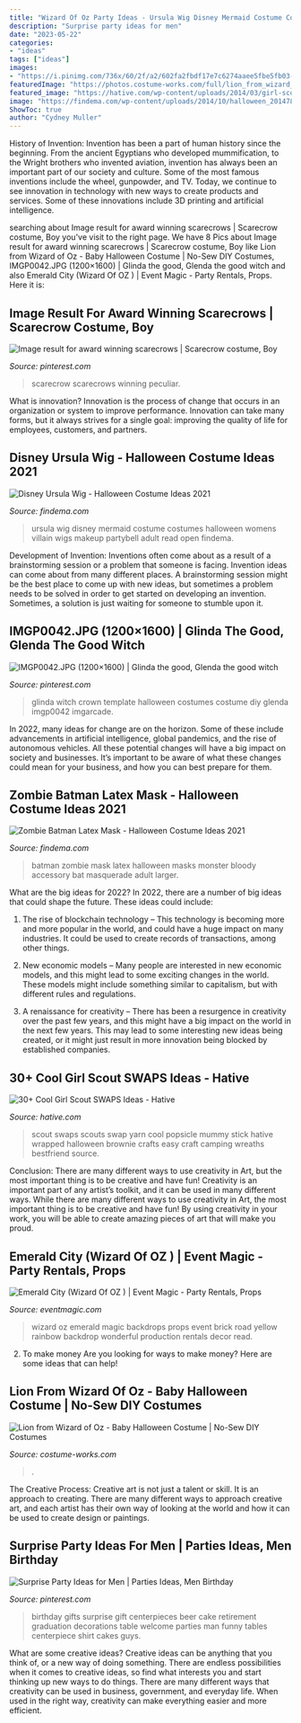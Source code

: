 ```yaml
---
title: "Wizard Of Oz Party Ideas - Ursula Wig Disney Mermaid Costume Costumes Halloween Womens Villain Wigs Makeup Partybell Adult Read Open Findema"
description: "Surprise party ideas for men"
date: "2023-05-22"
categories:
- "ideas"
tags: ["ideas"]
images:
- "https://i.pinimg.com/736x/60/2f/a2/602fa2fbdf17e7c6274aaee5fbe5fb03--witch-costumes-halloween-costume-ideas.jpg"
featuredImage: "https://photos.costume-works.com/full/lion_from_wizard_of_oz1.jpg"
featured_image: "https://hative.com/wp-content/uploads/2014/03/girl-scout-swaps-ideas/5-mummy-popsicle-stick-white-yarn.jpg"
image: "https://findema.com/wp-content/uploads/2014/10/halloween_20147808.jpg"
ShowToc: true
author: "Cydney Muller"
---
```



History of Invention:
Invention has been a part of human history since the beginning. From the ancient Egyptians who developed mummification, to the Wright brothers who invented aviation, invention has always been an important part of our society and culture. Some of the most famous inventions include the wheel, gunpowder, and TV. Today, we continue to see innovation in technology with new ways to create products and services. Some of these innovations include 3D printing and artificial intelligence.

	

		
searching about Image result for award winning scarecrows | Scarecrow costume, Boy you've visit to the right page. We have 8 Pics about Image result for award winning scarecrows | Scarecrow costume, Boy like Lion from Wizard of Oz - Baby Halloween Costume | No-Sew DIY Costumes, IMGP0042.JPG (1200×1600) | Glinda the good, Glenda the good witch and also Emerald City (Wizard Of OZ ) | Event Magic - Party Rentals, Props. Here it is:
		
    
## Image Result For Award Winning Scarecrows | Scarecrow Costume, Boy

<img loading=lazy src="https://i.pinimg.com/736x/de/43/e9/de43e95a5fb6c6e3454efd10fc00bbec.jpg" onerror="this.onerror=null;this.src='https://tse3.mm.bing.net/th?id=OIP.12Zp47bQqq5nB_7PIBd9DQHaLL&amp;pid=15.1';" alt="Image result for award winning scarecrows | Scarecrow costume, Boy">

_Source: pinterest.com_

>scarecrow scarecrows winning peculiar. 

	

What is innovation?
Innovation is the process of change that occurs in an organization or system to improve performance. Innovation can take many forms, but it always strives for a single goal: improving the quality of life for employees, customers, and partners.

    
## Disney Ursula Wig - Halloween Costume Ideas 2021

<img loading=lazy src="https://findema.com/wp-content/uploads/2014/10/halloween_20147776.jpg" onerror="this.onerror=null;this.src='https://tse2.mm.bing.net/th?id=OIP.3uuxhgDU17n6qApdVsgiZAHaKl&amp;pid=15.1';" alt="Disney Ursula Wig - Halloween Costume Ideas 2021">

_Source: findema.com_

>ursula wig disney mermaid costume costumes halloween womens villain wigs makeup partybell adult read open findema. 

	

Development of Invention: Inventions often come about as a result of a brainstorming session or a problem that someone is facing.
Invention ideas can come about from many different places. A brainstorming session might be the best place to come up with new ideas, but sometimes a problem needs to be solved in order to get started on developing an invention. Sometimes, a solution is just waiting for someone to stumble upon it.

    
## IMGP0042.JPG (1200×1600) | Glinda The Good, Glenda The Good Witch

<img loading=lazy src="https://i.pinimg.com/736x/60/2f/a2/602fa2fbdf17e7c6274aaee5fbe5fb03--witch-costumes-halloween-costume-ideas.jpg" onerror="this.onerror=null;this.src='https://tse1.mm.bing.net/th?id=OIP.ggTq7ynyg0DrKR3rb0PIewHaJ3&amp;pid=15.1';" alt="IMGP0042.JPG (1200×1600) | Glinda the good, Glenda the good witch">

_Source: pinterest.com_

>glinda witch crown template halloween costumes costume diy glenda imgp0042 imgarcade. 

	

In 2022, many ideas for change are on the horizon. Some of these include advancements in artificial intelligence, global pandemics, and the rise of autonomous vehicles. All these potential changes will have a big impact on society and businesses. It’s important to be aware of what these changes could mean for your business, and how you can best prepare for them.

    
## Zombie Batman Latex Mask - Halloween Costume Ideas 2021

<img loading=lazy src="https://findema.com/wp-content/uploads/2014/10/halloween_20147808.jpg" onerror="this.onerror=null;this.src='https://tse1.mm.bing.net/th?id=OIP.HMBsoTxaRaqqOK_A72XX7QHaKl&amp;pid=15.1';" alt="Zombie Batman Latex Mask - Halloween Costume Ideas 2021">

_Source: findema.com_

>batman zombie mask latex halloween masks monster bloody accessory bat masquerade adult larger. 

	

What are the big ideas for 2022?
In 2022, there are a number of big ideas that could shape the future. These ideas could include:
1. The rise of blockchain technology – This technology is becoming more and more popular in the world, and could have a huge impact on many industries. It could be used to create records of transactions, among other things.

2. New economic models – Many people are interested in new economic models, and this might lead to some exciting changes in the world. These models might include something similar to capitalism, but with different rules and regulations.

3. A renaissance for creativity – There has been a resurgence in creativity over the past few years, and this might have a big impact on the world in the next few years. This may lead to some interesting new ideas being created, or it might just result in more innovation being blocked by established companies.

    
## 30+ Cool Girl Scout SWAPS Ideas - Hative

<img loading=lazy src="https://hative.com/wp-content/uploads/2014/03/girl-scout-swaps-ideas/5-mummy-popsicle-stick-white-yarn.jpg" onerror="this.onerror=null;this.src='https://tse1.mm.bing.net/th?id=OIP.zqDti7goRCrYVPJSejNm9QHaG-&amp;pid=15.1';" alt="30+ Cool Girl Scout SWAPS Ideas - Hative">

_Source: hative.com_

>scout swaps scouts swap yarn cool popsicle mummy stick hative wrapped halloween brownie crafts easy craft camping wreaths bestfriend source. 

	

Conclusion: There are many different ways to use creativity in Art, but the most important thing is to be creative and have fun!
Creativity is an important part of any artist’s toolkit, and it can be used in many different ways. While there are many different ways to use creativity in Art, the most important thing is to be creative and have fun! By using creativity in your work, you will be able to create amazing pieces of art that will make you proud.

    
## Emerald City (Wizard Of OZ ) | Event Magic - Party Rentals, Props

<img loading=lazy src="https://eventmagic.com/wp-content/uploads/2013/04/102_0236.jpg" onerror="this.onerror=null;this.src='https://tse1.mm.bing.net/th?id=OIP.G6pa-RKbJMdU2N_uA5aCJAHaJ4&amp;pid=15.1';" alt="Emerald City (Wizard Of OZ ) | Event Magic - Party Rentals, Props">

_Source: eventmagic.com_

>wizard oz emerald magic backdrops props event brick road yellow rainbow backdrop wonderful production rentals decor read. 

	

2. To make money
Are you looking for ways to make money? Here are some ideas that can help!

    
## Lion From Wizard Of Oz - Baby Halloween Costume | No-Sew DIY Costumes

<img loading=lazy src="https://photos.costume-works.com/full/lion_from_wizard_of_oz1.jpg" onerror="this.onerror=null;this.src='https://tse2.mm.bing.net/th?id=OIP.ATq9xKtpeDn-7y-mJtZvlQHaLH&amp;pid=15.1';" alt="Lion from Wizard of Oz - Baby Halloween Costume | No-Sew DIY Costumes">

_Source: costume-works.com_

>. 

	

The Creative Process:
Creative art is not just a talent or skill. It is an approach to creating. There are many different ways to approach creative art, and each artist has their own way of looking at the world and how it can be used to create design or paintings.

    
## Surprise Party Ideas For Men | Parties Ideas, Men Birthday

<img loading=lazy src="https://i.pinimg.com/736x/03/a0/32/03a032a40a82d25da24b37d51e2a6355--gifts-for-men-birthday-gift-for-men.jpg" onerror="this.onerror=null;this.src='https://tse4.mm.bing.net/th?id=OIP._jC-fdFxw0gZAYUj0DN1PAHaJ6&amp;pid=15.1';" alt="Surprise Party Ideas for Men | Parties Ideas, Men Birthday">

_Source: pinterest.com_

>birthday gifts surprise gift centerpieces beer cake retirement graduation decorations table welcome parties man funny tables centerpiece shirt cakes guys. 

	

What are some creative ideas?
Creative ideas can be anything that you think of, or a new way of doing something. There are endless possibilities when it comes to creative ideas, so find what interests you and start thinking up new ways to do things. There are many different ways that creativity can be used in business, government, and everyday life. When used in the right way, creativity can make everything easier and more efficient.

